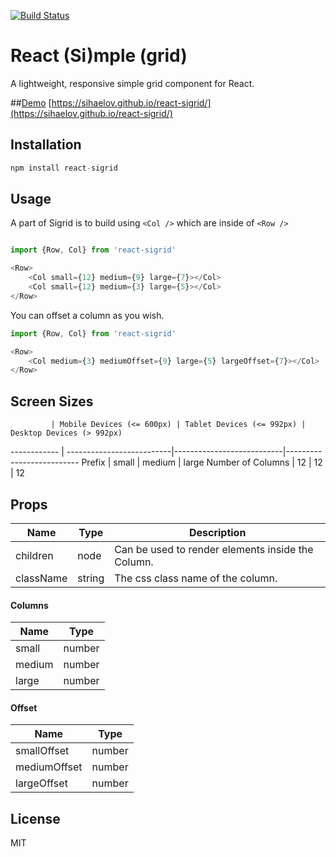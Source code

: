 [![Build Status](https://travis-ci.org/sihaelov/react-sigrid.svg?branch=master)](https://travis-ci.org/sihaelov/react-sigrid)

# React (Si)mple (grid)

A lightweight, responsive simple grid component for React.

##[Demo](https://sihaelov.github.io/react-sigrid/)
[https://sihaelov.github.io/react-sigrid/](https://sihaelov.github.io/react-sigrid/)

## Installation

```js
npm install react-sigrid
```

## Usage

A part of Sigrid is to build using `<Col />` which are inside of `<Row />`

```js

import {Row, Col} from 'react-sigrid'

<Row>
    <Col small={12} medium={9} large={7}></Col>
    <Col small={12} medium={3} large={5}></Col>
</Row>
```

You can offset a column as you wish.

```js
import {Row, Col} from 'react-sigrid'

<Row>
    <Col medium={3} mediumOffset={9} large={5} largeOffset={7}></Col>
</Row>
```

## Screen Sizes

             | Mobile Devices (<= 600px) | Tablet Devices (<= 992px) | Desktop Devices (> 992px)
------------ | --------------------------|---------------------------|--------------------------
Prefix       | small                     | medium                    | large
Number of Columns | 12                   | 12                        | 12


## Props

Name         | Type | Description
-------------|------|------------ 
children     |node  | Can be used to render elements inside the Column.
className    |string| The css class name of the column.


#### Columns

Name   | Type |
-------|------| 
small  |number|
medium |number|
large  |number|


#### Offset

Name         | Type 
-------------|------
smallOffset  |number
mediumOffset |number
largeOffset  |number

## License

MIT
